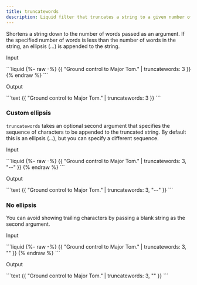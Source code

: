 ```yaml
---
title: truncatewords
description: Liquid filter that truncates a string to a given number of words.
---
```


Shortens a string down to the number of words passed as an argument. If the specified number of words is less than the number of words in the string, an ellipsis (...) is appended to the string.

<p class="code-label">Input</p>
```liquid
{%- raw -%}
{{ "Ground control to Major Tom." | truncatewords: 3 }}
{% endraw %}
```

<p class="code-label">Output</p>
```text
{{ "Ground control to Major Tom." | truncatewords: 3 }}
```

### Custom ellipsis

`truncatewords` takes an optional second argument that specifies the sequence of characters to be appended to the truncated string. By default this is an ellipsis (...), but you can specify a different sequence.

<p class="code-label">Input</p>
```liquid
{%- raw -%}
{{ "Ground control to Major Tom." | truncatewords: 3, "--" }}
{% endraw %}
```

<p class="code-label">Output</p>
```text
{{ "Ground control to Major Tom." | truncatewords: 3, "--" }}
```

### No ellipsis

You can avoid showing trailing characters by passing a blank string as the second argument.

<p class="code-label">Input</p>
```liquid
{%- raw -%}
{{ "Ground control to Major Tom." | truncatewords: 3, "" }}
{% endraw %}
```

<p class="code-label">Output</p>
```text
{{ "Ground control to Major Tom." | truncatewords: 3, "" }}
```
